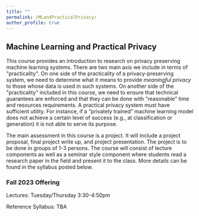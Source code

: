 ```yaml
---
title: ""
permalink: /MLandPracticalPrivacy/
author_profile: true
---
```


<h2>Machine Learning and Practical Privacy</h2>

This course provides an introduction to research on privacy preserving machine learning systems. There are two main axis we include in terms of "practicality". On one side of the practicality of a privacy-preserving system, we need to determine what it means to provide <i>meaningful privacy</i> to those whose data is used in such systems.  On another side of the "practicality" included in this course, we need to ensure that technical guarantees are enforced and that they can be done with “reasonable” time and resources requirements. A practical privacy system must have sufficient utility. For instance, if a “privately trained” machine learning model does not achieve a certain level of success (e.g., at classification or generation) it is not able to serve its purpose. 


The main assessment in this course is a project. It will include a project proposal, final project write up, and project presentation. The project is to be done in groups of 1-3 persons. The course will consist of lecture components as well as a seminar style component where students read a research paper in the field and present it to the class. More details can be found in the syllabus posted below. 


<h3>Fall 2023 Offering</h3>

Lectures: Tuesday/Thursday 3:30-4:50pm

<!--Univeristy of Alberta course info: TBA-->

Reference Syllabus: TBA

<!--[here](https://bkacsmar.github.io/files/489syllabus.pdf) -->
